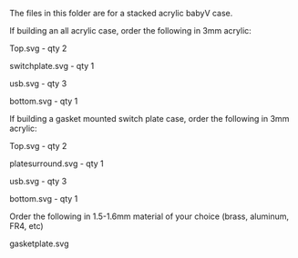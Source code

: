 The files in this folder are for a stacked acrylic babyV case.

If building an all acrylic case, order the following in 3mm acrylic:

Top.svg - qty 2

switchplate.svg - qty 1

usb.svg - qty 3

bottom.svg - qty 1


If building a gasket mounted switch plate case, order the following in 3mm acrylic:

Top.svg - qty 2

platesurround.svg - qty 1

usb.svg - qty 3

bottom.svg - qty 1

Order the following in 1.5-1.6mm material of your choice (brass, aluminum, FR4, etc)

gasketplate.svg

